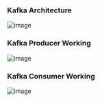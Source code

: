 ### Kafka Architecture
![image](https://github.com/yadavraganu/kafka/assets/77580939/2ef78cad-12a9-44b0-9902-6fedf1db9140)
### Kafka Producer Working
![image](https://github.com/yadavraganu/kafka/assets/77580939/196f59a5-c396-4a4c-a49d-804514760be2)
### Kafka Consumer Working
![image](https://github.com/yadavraganu/kafka/assets/77580939/1d2d66c7-86b7-4027-b6ac-bc813d5038d9)

